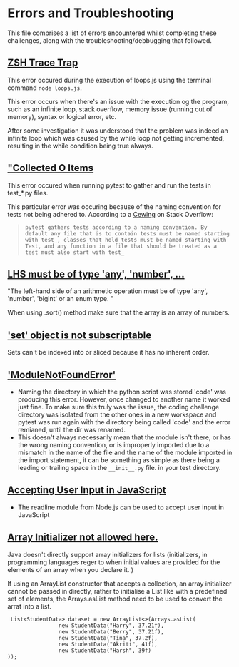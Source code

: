 # Errors and Troubleshooting

This file comprises a list of errors encountered whilst completing these challenges, along with the troubleshooting/debbugging that followed.

## **<u>ZSH Trace Trap</u>**

This error occured during the execution of loops.js using the terminal command `node loops.js`.

This error occurs when there's an issue with the execution og the program, such as an infinite loop, stack overflow, memory issue (running out of memory), syntax or logical error, etc.

After some investigation it was understood that the problem was indeed an infinite loop which was caused by the while loop not getting incremented, resulting in the while condition being true always.

## **<u>"Collected O Items</u>**

This error occured when running pytest to gather and run the tests in test\_\*.py files.

This particular error was occuring because of the naming convention for tests not being adhered to. According to a [Cewing](https://stackoverflow.com/users/97856/cewing) on Stack Overflow:

> `pytest gathers tests according to a naming convention. By default any file that is to contain tests must be named starting with test_, classes that hold tests must be named starting with Test, and any function in a file that should be treated as a test must also start with test_`

## **<u>LHS must be of type 'any', 'number', ...</u>**

"The left-hand side of an arithmetic operation must be of type 'any', 'number', 'bigint' or an enum type. "

When using .sort() method make sure that the array is an array of numbers.

## **<u>'set' object is not subscriptable</u>**

Sets can't be indexed into or sliced because it has no inherent order.

## **<u>'ModuleNotFoundError'</u>**

- Naming the directory in which the python script was stored 'code' was producing this error. However, once changed to another name it worked just fine. To make sure this truly was the issue, the coding challenge directory was isolated from the other ones in a new workspace and pytest was run again with the directory being called 'code' and the error remianed, until the dir was renamed.
- This doesn't always necessarily mean that the module isn't there, or has the wrong naming convention, or is improperly imported due to a mismatch in the name of the file and the name of the module imported in the import statement, it can be something as simple as there being a leading or trailing space in the `__init__.py` file. in your test directory.

## **<u>Accepting User Input in JavaScript</u>**

- The readline module from Node.js can be used to accept user input in JavaScript

## **<u>Array Initializer not allowed here.</u>**

Java doesn't directly support array initializers for lists (initializers, in programming languages reger to when initial values are provided for the elements of an array when you declare it. )

If using an ArrayList constructor that accepts a collection, an array initializer cannot be passed in directly, rather to initialise a List like with a predefined set of elements, the Arrays.asList method need to be used to convert the arrat into a list.

```
 List<StudentData> dataset = new ArrayList<>(Arrays.asList(
                new StudentData("Harry", 37.21f),
                new StudentData("Berry", 37.21f),
                new StudentData("Tina", 37.2f),
                new StudentData("Akriti", 41f),
                new StudentData("Harsh", 39f)
));
```
